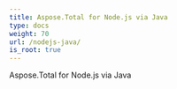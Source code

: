 ```yaml
---
title: Aspose.Total for Node.js via Java
type: docs
weight: 70
url: /nodejs-java/
is_root: true
---
```


Aspose.Total for Node.js via Java

